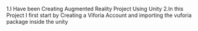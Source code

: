 1.I Have been Creating Augmented Reality Project Using Unity
2.In this Project I first start by Creating a Viforia Account and importing the vuforia package inside the unity

